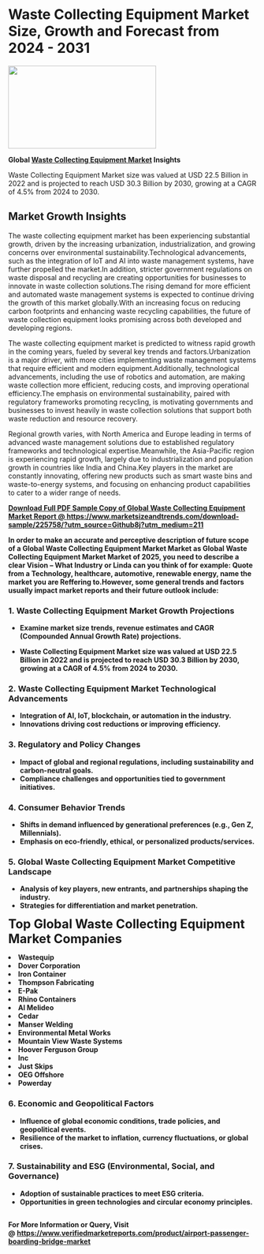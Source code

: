 <H1>Waste Collecting Equipment Market Size, Growth and Forecast from 2024 - 2031</H1><img class="aligncenter size-medium wp-image-584254" src="https://thirdeyenews.in/wp-content/uploads/2024/09/Global-Market-Research-300x168.jpeg" alt="" width="300" height="168" /><p><strong>Global&nbsp;<a href="https://www.marketsizeandtrends.com/download-sample/225758/?utm_source=Github8j?utm_medium=211">Waste Collecting Equipment Market</a> Insights</strong></p><p>Waste Collecting Equipment Market size was valued at USD 22.5 Billion in 2022 and is projected to reach USD 30.3 Billion by 2030, growing at a CAGR of 4.5% from 2024 to 2030.</p><p><h2>Market Growth Insights</h2> <p>The waste collecting equipment market has been experiencing substantial growth, driven by the increasing urbanization, industrialization, and growing concerns over environmental sustainability.Technological advancements, such as the integration of IoT and AI into waste management systems, have further propelled the market.In addition, stricter government regulations on waste disposal and recycling are creating opportunities for businesses to innovate in waste collection solutions.The rising demand for more efficient and automated waste management systems is expected to continue driving the growth of this market globally.With an increasing focus on reducing carbon footprints and enhancing waste recycling capabilities, the future of waste collection equipment looks promising across both developed and developing regions.</p> <p><strong><a href="#"></a></strong></p> <p>The waste collecting equipment market is predicted to witness rapid growth in the coming years, fueled by several key trends and factors.Urbanization is a major driver, with more cities implementing waste management systems that require efficient and modern equipment.Additionally, technological advancements, including the use of robotics and automation, are making waste collection more efficient, reducing costs, and improving operational efficiency.The emphasis on environmental sustainability, paired with regulatory frameworks promoting recycling, is motivating governments and businesses to invest heavily in waste collection solutions that support both waste reduction and resource recovery.</p> <p>Regional growth varies, with North America and Europe leading in terms of advanced waste management solutions due to established regulatory frameworks and technological expertise.Meanwhile, the Asia-Pacific region is experiencing rapid growth, largely due to industrialization and population growth in countries like India and China.Key players in the market are constantly innovating, offering new products such as smart waste bins and waste-to-energy systems, and focusing on enhancing product capabilities to cater to a wider range of needs.</p> <p><strong><a href="#"></p><p><span class=""><strong>Download Full PDF Sample Copy of Global Waste Collecting Equipment Market Report</strong> @ <a href="https://www.marketsizeandtrends.com/download-sample/225758/?utm_source=Github8j?utm_medium=211" target="_blank">https://www.marketsizeandtrends.com/download-sample/225758/?utm_source=Github8j?utm_medium=211</a></span></p><p>In order to make an accurate and perceptive description of future scope of a Global&nbsp;Waste Collecting Equipment Market Market as Global&nbsp;Waste Collecting Equipment Market Market of 2025, you need to describe a clear Vision &ndash; What Industry or Linda can you think of for example: Quote from a Technology, healthcare, automotive, renewable energy, name the market you are Reffering to.However, some general trends and factors usually impact market reports and their future outlook include:</p><h3>1.&nbsp;<strong>Waste Collecting Equipment Market Growth Projections</strong></h3><ul><li>Examine market size trends, revenue estimates and CAGR (Compounded Annual Growth Rate) projections.</li><li><p>Waste Collecting Equipment Market size was valued at USD 22.5 Billion in 2022 and is projected to reach USD 30.3 Billion by 2030, growing at a CAGR of 4.5% from 2024 to 2030.</p></li></ul><h3>2.&nbsp;<strong>Waste Collecting Equipment Market Technological Advancements</strong></h3><ul><li>Integration of AI, IoT, blockchain, or automation in the industry.</li><li>Innovations driving cost reductions or improving efficiency.</li></ul><h3>3.&nbsp;<strong>Regulatory and Policy Changes</strong></h3><ul><li>Impact of global and regional regulations, including sustainability and carbon-neutral goals.</li><li>Compliance challenges and opportunities tied to government initiatives.</li></ul><h3>4.&nbsp;<strong>Consumer Behavior Trends</strong></h3><ul><li>Shifts in demand influenced by generational preferences (e.g., Gen Z, Millennials).</li><li>Emphasis on eco-friendly, ethical, or personalized products/services.</li></ul><h3>5.&nbsp;<strong>Global Waste Collecting Equipment Market Competitive Landscape</strong></h3><ul><li>Analysis of key players, new entrants, and partnerships shaping the industry.</li><li>Strategies for differentiation and market penetration.</li></ul><p data-pm-slice="1 1 []"><span style="color: inherit; font-family: inherit; font-size: 25px;">Top Global Waste Collecting Equipment Market Companies</span></p><div class="" data-test-id=""><p><li>Wastequip</li><li> Dover Corporation</li><li> Iron Container</li><li> Thompson Fabricating</li><li> E-Pak</li><li> Rhino Containers</li><li> Al Melideo</li><li> Cedar</li><li> Manser Welding</li><li> Environmental Metal Works</li><li> Mountain View Waste Systems</li><li> Hoover Ferguson Group</li><li> Inc</li><li> Just Skips</li><li> OEG Offshore</li><li> Powerday</li></p></div><h3>6.&nbsp;<strong>Economic and Geopolitical Factors</strong></h3><ul><li>Influence of global economic conditions, trade policies, and geopolitical events.</li><li>Resilience of the market to inflation, currency fluctuations, or global crises.</li></ul><h3>7.&nbsp;<strong>Sustainability and ESG (Environmental, Social, and Governance)</strong></h3><ul><li>Adoption of sustainable practices to meet ESG criteria.</li><li>Opportunities in green technologies and circular economy principles.</li></ul><h2><strong style="font-size: 14px;">For More Information or Query, Visit @&nbsp;</strong><a style="background-color: #ffffff; font-size: 14px;" href="https://www.marketsizeandtrends.com/report/waste-collecting-equipment-market/" target="_blank">https://www.verifiedmarketreports.com/product/airport-passenger-boarding-bridge-market</a></h2>